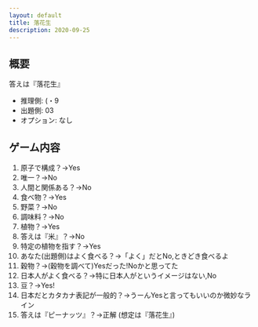 ```yaml
---
layout: default
title: 落花生
description: 2020-09-25
---
```


## 概要

答えは『落花生』

- 推理側: (・9
- 出題側: 03
- オプション: なし

## ゲーム内容

1. 原子で構成？→Yes
2. 唯一？→No
3. 人間と関係ある？→No
4. 食べ物？→Yes
5. 野菜？→No
6. 調味料？→No
7. 植物？→Yes
8. 答えは『米』？→No
9. 特定の植物を指す？→Yes
10. あなた(出題側)はよく食べる？→「よく」だとNo,ときどき食べるよ
11. 穀物？→(穀物を調べて)Yesだった!Noかと思ってた
12. 日本人がよく食べる？→特に日本人がというイメージはない,No
13. 豆？→Yes!
14. 日本だとカタカナ表記が一般的？→うーんYesと言ってもいいのか微妙なライン
15. 答えは『ピーナッツ』？→正解 (想定は『落花生』)
